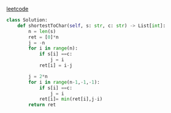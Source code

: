 [leetcode](https://leetcode-cn.com/problems/shortest-distance-to-a-character/submissions/)
```python
class Solution:
    def shortestToChar(self, s: str, c: str) -> List[int]:
        n = len(s)
        ret = [0]*n
        j = -n
        for i in range(n):
            if s[i] ==c: 
                j = i
            ret[i] = i-j

        j = 2*n
        for i in range(n-1,-1,-1):
            if s[i] ==c: 
                j = i
            ret[i]= min(ret[i],j-i)
        return ret
          
```